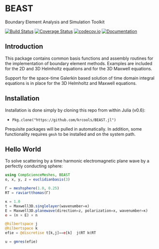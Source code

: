 # BEAST

Boundary Element Analysis and Simulation Toolkit

[![Build Status](https://travis-ci.org/krcools/BEAST.jl.svg?branch=master)](https://travis-ci.org/krcools/BEAST.jl)
[![Coverage Status](https://coveralls.io/repos/krcools/BEAST.jl/badge.svg?branch=master&service=github)](https://coveralls.io/github/krcools/BEAST.jl?branch=master)
[![codecov.io](http://codecov.io/github/krcools/BEAST.jl/coverage.svg?branch=master)](http://codecov.io/github/krcools/BEAST.jl?branch=master)
[![Documentation](https://img.shields.io/badge/docs-latest-blue.svg)](https://krcools.github.io/BEAST.jl/latest/)

## Introduction

This package contains common basis functions and assembly routines for the implementation of
boundary element methods. Examples are included for the 2D and 3D Helmholtz equations and for
the 3D Maxwell equations.

Support for the space-time Galerkin based solution of time domain integral equations is in
place for the 3D Helmholtz and Maxwell equations.

## Installation

Installation is done simply by cloning this repo from within Julia (v0.6):

* `Pkg.clone("https://github.com/krcools/BEAST.jl")`

Prequisite packages will be pulled in automatically. In addition, some functionality requires `gmsh` to
be installed and on the system path.

## Hello World

To solve scattering by a time harmonic electromagnetic plane wave by a perfectly conducting
sphere:

```julia
using CompScienceMeshes, BEAST
o, x, y, z = euclidianbasis(3)

Γ = meshsphere(1.0, 0.25)
RT = raviartthomas(Γ)

κ = 1.0
t = Maxwell3D.singlelayer(wavenumber=κ)
E = Maxwell3D.planewave(direction=z, polarization=x, wavenumber=κ)
e = (n × E) × n

@hilbertspace j
@hilbertspace k
efie = @discretise t[k,j]==e[k]  j∈RT k∈RT

u = gmres(efie)
```
